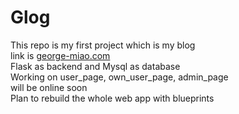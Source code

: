 # Glog
This repo is my first project which is my blog<br>
link is [george-miao.com](george-miao.com)<br>
Flask as backend and Mysql as database<br>
Working on user_page, own_user_page, admin_page<br>
will be online soon<br>
Plan to rebuild the whole web app with blueprints<br>

